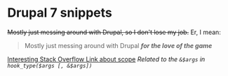# Drupal 7 snippets
~~Mostly just messing around with Drupal, so I don't lose my job.~~
Er, I mean: 
> Mostly just messing around with Drupal ***for the love of the game*** 

[Interesting Stack Overflow Link about scope](https://stackoverflow.com/questions/16959576/reference-what-is-variable-scope-which-variables-are-accessible-from-where-and)
*Related to the `&$args` in `hook_type($args [, &$args])`*


